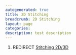 ```yaml
---
autogenerated: true
title: 2D Stitching
breadcrumb: 2D Stitching
layout: page
categories: 
description: test description
---
```


1.  REDIRECT [Stitching 2D/3D](Stitching_2D_3D)
